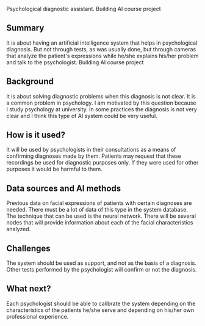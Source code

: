 Psychological diagnostic assistant.
Building AI course project
## Summary
It is about having an artificial intelligence system that helps in psychological diagnosis. But not through tests, as was usually done, but through cameras that analyze the patient's expressions while he/she explains his/her problem and talk to the psychologist.
Building AI course project
## Background
It is about solving diagnostic problems when this diagnosis is not clear. It is a common problem in psychology. I am motivated by this question because I study psychology at university.
In some practices the diagnosis is not very clear and I think this type of AI system could be very useful.
## How is it used?
It will be used by psychologists in their consultations as a means of confirming diagnoses made by them. Patients may request that these recordings be used for diagnostic purposes only. If they were used for other purposes it would be harmful to them.
## Data sources and AI methods
Previous data on facial expressions of patients with certain diagnoses are needed.
There must be a lot of data of this type in the system database.
The technique that can be used is the neural network. There will be several nodes that will provide information about each of the facial characteristics analyzed.
## Challenges
The system should be used as support, and not as the basis of a diagnosis. Other tests performed by the psychologist will confirm or not the diagnosis.
## What next?
Each psychologist should be able to calibrate the system depending on the characteristics of the patients he/she serve and depending on his/her own professional experience.
